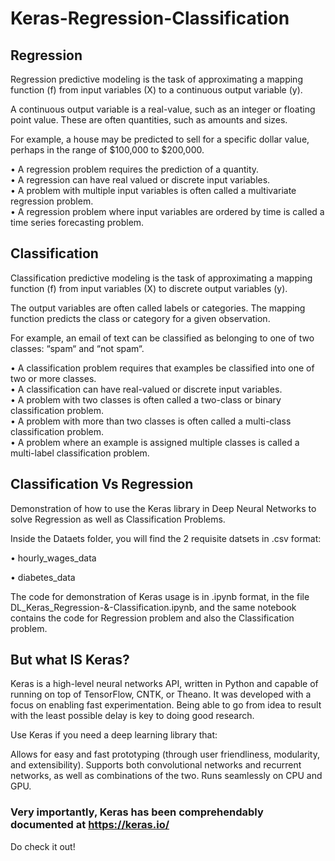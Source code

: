 # Keras-Regression-Classification

## Regression

Regression predictive modeling is the task of approximating a mapping function (f) from input variables (X) to a continuous output variable (y).

A continuous output variable is a real-value, such as an integer or floating point value. These are often quantities, such as amounts and sizes.

For example, a house may be predicted to sell for a specific dollar value, perhaps in the range of $100,000 to $200,000.

• A regression problem requires the prediction of a quantity.  
• A regression can have real valued or discrete input variables.  
• A problem with multiple input variables is often called a multivariate regression problem.  
• A regression problem where input variables are ordered by time is called a time series forecasting problem.

## Classification

Classification predictive modeling is the task of approximating a mapping function (f) from input variables (X) to discrete output variables (y).

The output variables are often called labels or categories. The mapping function predicts the class or category for a given observation.

For example, an email of text can be classified as belonging to one of two classes: “spam“ and “not spam“.

• A classification problem requires that examples be classified into one of two or more classes.  
• A classification can have real-valued or discrete input variables.  
• A problem with two classes is often called a two-class or binary classification problem.  
• A problem with more than two classes is often called a multi-class classification problem.  
• A problem where an example is assigned multiple classes is called a multi-label classification problem.

## Classification Vs Regression

Demonstration of how to use the Keras library in Deep Neural Networks to solve Regression as well as Classification Problems.

Inside the Dataets folder, you will find the 2 requisite datsets in .csv format:

• hourly_wages_data

• diabetes_data

The code for demonstration of Keras usage is in .ipynb format, in the file DL_Keras_Regression-&-Classification.ipynb, and the same notebook contains the code for Regression problem and also the Classification problem.

## But what IS Keras?

Keras is a high-level neural networks API, written in Python and capable of running on top of TensorFlow, CNTK, or Theano. It was developed with a focus on enabling fast experimentation. Being able to go from idea to result with the least possible delay is key to doing good research.

Use Keras if you need a deep learning library that:

Allows for easy and fast prototyping (through user friendliness, modularity, and extensibility).
Supports both convolutional networks and recurrent networks, as well as combinations of the two.
Runs seamlessly on CPU and GPU.

### Very importantly, Keras has been comprehendably documented at https://keras.io/ 

Do check it out!

